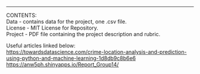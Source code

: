 ****
CONTENTS: <br />
Data - contains data for the project, one .csv file. <br />
License - MIT License for Repository. <br />
Project - PDF file containing the project description and rubric. <br />

Useful articles linked below: <br />
https://towardsdatascience.com/crime-location-analysis-and-prediction-using-python-and-machine-learning-1d8db9c8b6e6 <br />
https://anw5ph.shinyapps.io/Report_Group14/ <br />
